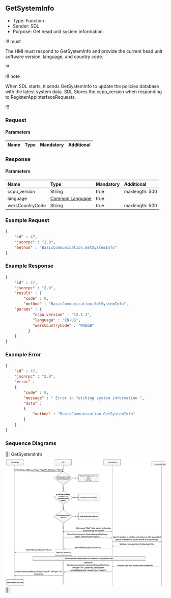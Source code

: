 ## GetSystemInfo

  * Type: Function
  * Sender: SDL
  * Purpose: Get head unit system information

!!! must

The HMI must respond to GetSystemInfo and provide the current head unit software version, language, and country code.

!!!

!!! note

When SDL starts, it sends GetSystemInfo to update the policies database with the latest system data. SDL Stores the ccpu_version when responding to RegisterAppInterfaceRequests.

!!!

### Request

#### Parameters

|Name|Type|Mandatory|Additional|
|:---|:---|:--------|:---------|

### Response

#### Parameters

|Name|Type|Mandatory|Additional|
|:---|:---|:--------|:---------|
|ccpu_version|String|true|maxlength: 500|
|language|[Common.Language](../../Common/Enums/index.md#language)|true||
|wersCountryCode|String|true|maxlength: 500|

### Example Request

```json
{
	"id" : 47,
	"jsonrpc" : "2.0",
	"method" : "BasicCommunication.GetSystemInfo"
}
```

### Example Response

```json
{
	"id" : 47,
	"jsonrpc" : "2.0",
	"result" : {
		"code" : 0,
		"method" : "BasicCommunication.GetSystemInfo",
    "params" : {
		    "ccpu_version" : "12.1.3",
		    "language" : "EN-US",
		    "wersCountryCode" : "WAEGB"
	      }
    }
}
```

### Example Error

```json
{
	"id" : 47,
	"jsonrpc" : "2.0",
	"error" :
	{
		"code" : 9,
		"message" : " Error in fetching system information ",
		"data" :
		{
			"method" : "BasicCommunication.GetSystemInfo"
		}
	}
}
```

### Sequence Diagrams
|||
GetSystemInfo
![GetSysteminfo](./assets/GetSystemInfo.png)
|||
